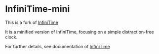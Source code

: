 # InfiniTime-mini

This is a fork of [InfiniTime](https://github.com/InfiniTimeOrg/InfiniTime)

It is a minified version of InfiniTime, focusing on a simple distraction-free clock.

For further details, see documentation of [InfiniTime](https://github.com/InfiniTimeOrg/InfiniTime)

